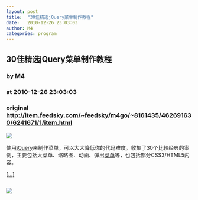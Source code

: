 ```yaml
---
layout: post
title:  "30佳精选jQuery菜单制作教程"
date:   2010-12-26 23:03:03
author: M4
categories: program
---
```


## 30佳精选jQuery菜单制作教程
### by M4
### at 2010-12-26 23:03:03
### original <http://item.feedsky.com/~feedsky/m4go/~8161435/462691630/6241671/1/item.html>

<p><img src="http://m4png.m4go.com/img/post-430.jpg"></p><p>使用<a href="http://www.m4go.com/tag/jQuery/" title="jQuery">jQuery</a>来制作菜单，可以大大降低你的代码难度。收集了30个比较经典的案例，主要包括大菜单、缩略图、动画、弹出<a href="http://www.m4go.com/tag/%E8%8F%9C%E5%8D%95/" title="菜单">菜单</a>等，也包括部分CSS3/HTML5内容。</p><p><a href="http://www.m4go.com/30-Brilliant-jQuery-Menu-Tutorials/" title="30佳精选jQuery菜单制作教程">[...]</a></p><img src="http://www1.feedsky.com/t1/462691630/m4go/feedsky/s.gif?r=http://item.feedsky.com/~feedsky/m4go/~8161435/462691630/6241671/1/item.html" border="0" height="0" width="0"><p><a href="http://www1.feedsky.com/r/l/feedsky/m4go/462691630/art01.html"><img border="0" ismap src="http://www1.feedsky.com/r/i/feedsky/m4go/462691630/art01.gif"></a></p>
